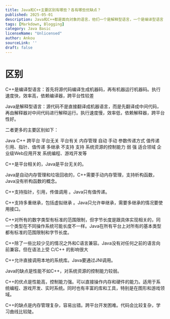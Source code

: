 ```yaml
---
title: Java和C++主要区别有哪些？各有哪些优缺点？
published: 2025-05-01
description: Java和C++都是面向对象的语言，他们一个是解释型语言，一个是编译型语言
tags: [Markdown, Blogging]
category: Java Basic
licenseName: "Unlicensed"
author: Ankou
sourceLink: ''
draft: false
---
```

# 区别

C++是编译型语言：首先将源代码编译生成机器码，再有机器运行机器码。执行速度快，效率高，依赖编译器，跨平台性较差

Java是解释型语言：源代码不是直接翻译成机器语言，而是先翻译成中间代码，再由解释器对中间代码进行解释运行。执行速度慢，效率低，依赖解释器，跨平台性好。

二者更多的主要区别如下：

Java  C++
跨平台 平台无关 平台有关
内存管理 自动 手动
参数传递方式 值传递  引用、指针、值传递
多继承 不支持 支持
系统资源的控制能力 弱 强
适合领域 企业级Web应用开发  系统编程、游戏开发等


C++是平台相关的，Java是平台无关的。

Java是自动内存管理和垃圾回收的，C++需要手动内存管理，支持析构函数，Java没有析构函数的概念。

C++支持指针，引用，传值调用 。Java只有值传递。

C++支持多重继承，包括虚拟继承 。Java只允许单继承，需要多继承的情况要使用接口。


C++对所有的数字类型有标准的范围限制，但字节长度是跟具体实现相关的，同一个类型在不同操作系统可能长度不一样。Java在所有平台上对所有的基本类型都有标准的范围限制和字节长度。

C++除了一些比较少见的情况之外和C语言兼容。Java没有对任何之前的语言向前兼容。但在语法上受 C/C++ 的影响很大

C++允许直接调用本地的系统库。Java要通过JNI调用。

Java的缺点是性能不如C++，对系统资源的控制能力较弱。

C++的优点是性能高，控制能力强。可以直接操作内存和硬件的能力。适用于系统编程、游戏开发、实时系统。同时也有丰富的库和工具，特别是在图形和游戏领域。

C++的缺点是内存管理复杂，容易出错。跨平台开发困难。代码会比较复杂，学习曲线比较陡。